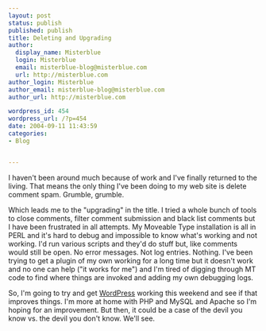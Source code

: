 ```yaml
---
layout: post
status: publish
published: publish
title: Deleting and Upgrading
author:
  display_name: Misterblue
  login: Misterblue
  email: misterblue-blog@misterblue.com
  url: http://misterblue.com
author_login: Misterblue
author_email: misterblue-blog@misterblue.com
author_url: http://misterblue.com

wordpress_id: 454
wordpress_url: /?p=454
date: 2004-09-11 11:43:59
categories:
- Blog


---
```

<p>
I haven't been around much because of work and I've finally returned to the living.  That means the only thing I've been doing to my web site is delete comment spam.  Grumble, grumble.
</p>
<p>
Which leads me to the "upgrading" in the title. 
I tried a whole bunch of tools to close comments, filter comment submission and black list comments but I have been frustrated in all attempts.
My Moveable Type installation is all in PERL and it's hard to debug and impossible to know what's working and not working.
I'd run various scripts and they'd do stuff but, like comments would still be open.  No error messages.  Not log entries.  Nothing.
I've been trying to get a plugin of my own working for a long time but it doesn't work and no one can help ("it works for me") and I'm tired of digging through MT code to find where things are invoked and adding my own debugging logs.
</p>
<p>
So, I'm going to try and get
<a href="http://wordpress.org/">WordPress</a>
working this weekend and see if that improves things.
I'm more at home with PHP and MySQL and Apache so I'm hoping for
an improvement.
But then, it could be a case of the devil you know vs. the devil you
don't know.  We'll see.
</p>
